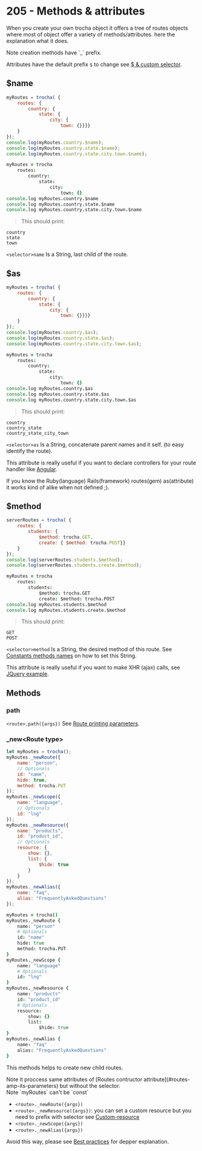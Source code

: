 # 205 - Methods & attributes
When you create your own trocha object it offers a tree of routes objects where most of object offer a variety of methods/attributes. here the explanation what it does.
<aside class="notice">
Note creation methods have `_` prefix.

Attributes have the default prefix `$` to change see [$ & custom selector](#amp-customselector).
</aside>

## $name
```javascript
myRoutes = trocha( {
	routes: {
		country: {
			state: {
				city: {
					town: {}}}}
	}
});
console.log(myRoutes.country.$name);
console.log(myRoutes.country.state.$name);
console.log(myRoutes.country.state.city.town.$name);
```

```coffeescript
myRoutes = trocha
	routes:
		country:
			state:
				city:
					town: {}
console.log myRoutes.country.$name
console.log myRoutes.country.state.$name
console.log myRoutes.country.state.city.town.$name
```
> This should print:

```shell
country
state
town
```
`<selector>name` Is a String, last child of the route.

## $as
```javascript
myRoutes = trocha( {
	routes: {
		country: {
			state: {
				city: {
					town: {}}}}
	}
});
console.log(myRoutes.country.$as);
console.log(myRoutes.country.state.$as);
console.log(myRoutes.country.state.city.town.$as);
```

```coffeescript
myRoutes = trocha
	routes:
		country:
			state:
				city:
					town: {}
console.log myRoutes.country.$as
console.log myRoutes.country.state.$as
console.log myRoutes.country.state.city.town.$as
```
> This should print:

```shell
country
country_state
country_state_city_town
```
`<selector>as` Is a String, concatenate parent names and it self. (to easy identify the route).

This attribute is really useful if you want to declare controllers for your route handler like [Angular](#304-angular-1-x).
<aside class="success">
If you know the Ruby(language) Rails(framework) routes(gem) as(attribute) it works kind of alike when not defined ;).
</aside>

## $method
```javascript
serverRoutes = trocha( {
	routes: {
		students: {
			$method: trocha.GET,
			create: { $method: trocha.POST}}
	}
});
console.log(serverRoutes.students.$method);
console.log(serverRoutes.students.create.$method);
```

```coffeescript
myRoutes = trocha
	routes:
		students:
			$method: trocha.GET
			create: $method: trocha.POST
console.log myRoutes.students.$method
console.log myRoutes.students.create.$method
```
> This should print:

```shell
GET
POST
```
`<selector>method` Is a String, the desired method of this route. See [Constants methods names](#http-request-methods-names) on how to set this String.

This attribute is really useful if you want to make XHR (ajax) calls, see [JQuery example](#303-JQuery).

## Methods
### path
`<route>.path({args})` See [Route printing parameters](#204-route-printing-parameters).

### _new\<Route type\>
```javascript
let myRoutes = trocha();
myRoutes._newRoute({
	name: "person",
	// Optionals
	id: "name",
	hide: true,
	method: trocha.PUT
});
myRoutes._newScope({
	name: "language",
	// Optionals
	id: "lng"
});
myRoutes._newResource({
	name: "products",
	id: "product_id",
	// Optionals
	resource: {
		show: {},
		list: {
			$hide: true
		}
	}
});
myRoutes._newAlias({
	name: "faq",
	alias: "FrequentlyAskedQuestions"
});
```

```coffeescript
myRoutes = trocha()
myRoutes._newRoute {
	name: "person"
	# Optionals
	id: "name"
	hide: true
	method: trocha.PUT
}
myRoutes._newScope {
	name: "language"
	# Optionals
	id: "lng"
}
myRoutes._newResource {
	name: "products"
	id: "product_id"
	# Optionals
	resource:
		show: {}
		list:
			$hide: true
}
myRoutes._newAlias {
	name: "faq"
	alias: "FrequentlyAskedQuestions"
}
```

This methods helps to create new child routes.
<aside class="notice">
Note it proccess same attributes of [Routes contructor attribute](#routes-amp-its-parameters) but without the selector.
</aside>
<aside class="warning">
Note `myRoutes` can't be `const`
</aside>

* `<route>._newRoute({args})`
* `<route>._newResource({args})`: you can set a custom resource but you need to prefix with selector see [Custom-resource](#custom-resource)
* `<route>._newScope({args})`
* `<route>._newAlias({args})`

Avoid this way, please see [Best practices](#301-best-practices) for depper explanation.
